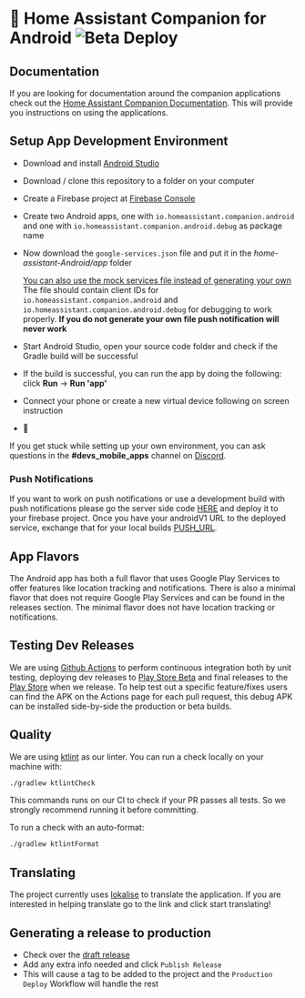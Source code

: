 # :iphone: Home Assistant Companion for Android  ![Beta Deploy](https://github.com/home-assistant/android/workflows/Beta%20Deploy/badge.svg)

## Documentation
If you are looking for documentation around the companion applications check out the [Home Assistant Companion Documentation](https://companion.home-assistant.io/).  This will provide you instructions on using the applications.

## Setup App Development Environment

- Download and install [Android Studio](https://developer.android.com/studio)

- Download / clone this repository to a folder on your computer

- Create a Firebase project at [Firebase Console](https://console.firebase.google.com)

- Create two Android apps, one with `io.homeassistant.companion.android` and one with `io.homeassistant.companion.android.debug` as package name

- Now download the `google-services.json` file and put it in the _home-assistant-Android/app_ folder

  [You can also use the mock services file instead of generating your own](/.github/mock-google-services.json)
  The file should contain client IDs for `io.homeassistant.companion.android` and `io.homeassistant.companion.android.debug` for debugging to work properly.  **If you do not generate your own file push notification will never work**

- Start Android Studio, open your source code folder and check if the Gradle build will be successful

- If the build is successful, you can run the app by doing the following: click **Run** -> **Run 'app'**

- Connect your phone or create a new virtual device following on screen instruction

- :tada:

If you get stuck while setting up your own environment, you can ask questions in the **#devs_mobile_apps** channel on [Discord](https://discord.gg/c5DvZ4e).

### Push Notifications

If you want to work on push notifications or use a development build with push notifications please go the server side code [HERE](https://github.com/home-assistant/mobile-apps-fcm-push) and deploy it to your firebase project.  Once you have your androidV1 URL to the deployed service, exchange that for your local builds [PUSH_URL](https://github.com/home-assistant/android/blob/master/data/src/main/java/io/homeassistant/companion/android/data/integration/IntegrationRepositoryImpl.kt#L42).

## App Flavors

The Android app has both a full flavor that uses Google Play Services to offer features like location tracking and notifications. There is also a minimal flavor that does not require Google Play Services and can be found in the releases section. The minimal flavor does not have location tracking or notifications.

## Testing Dev Releases

We are using [Github Actions](https://github.com/home-assistant/android/actions) to perform continuous integration both by unit testing, deploying dev releases to [Play Store Beta](https://play.google.com/apps/testing/io.homeassistant.companion.android) and final releases to the [Play Store](https://play.google.com/store/apps/details?id=io.homeassistant.companion.android) when we release. To help test out a specific feature/fixes users can find the APK on the Actions page for each pull request, this debug APK can be installed side-by-side the production or beta builds.

## Quality

We are using [ktlint](https://ktlint.github.io/) as our linter.
You can run a check locally on your machine with:
```bash
./gradlew ktlintCheck
```
This commands runs on our CI to check if your PR passes all tests. So we strongly recommend running it before committing.

To run a check with an auto-format:
```bash
./gradlew ktlintFormat
```

## Translating
The project currently uses [lokalise](https://lokalise.com/public/145814835dd655bc5ab0d0.36753359/) to translate the application.  If you are interested in helping translate go to the link and click start translating!


## Generating a release to production
* Check over the [draft release](https://github.com/home-assistant/android/releases)
* Add any extra info needed and click `Publish Release`
* This will cause a tag to be added to the project and the `Production Deploy` Workflow will handle the rest

